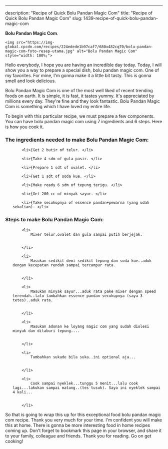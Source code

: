 ---
description: "Recipe of Quick Bolu Pandan Magic Com"
title: "Recipe of Quick Bolu Pandan Magic Com"
slug: 1439-recipe-of-quick-bolu-pandan-magic-com

<p>
	<strong>Bolu Pandan Magic Com</strong>. 
	
</p>
<p>
	
	<img src="https://img-global.cpcdn.com/recipes/224edede1b97caf7/680x482cq70/bolu-pandan-magic-com-foto-resep-utama.jpg" alt="Bolu Pandan Magic Com" style="width: 100%;">
	
	
</p>
<p>
	Hello everybody, I hope you are having an incredible day today. Today, I will show you a way to prepare a special dish, bolu pandan magic com. One of my favorites. For mine, I'm gonna make it a little bit tasty. This is gonna smell and look delicious.
</p>
	
<p>
	
</p>
<p>
	Bolu Pandan Magic Com is one of the most well liked of recent trending foods on earth. It is simple, it is fast, it tastes yummy. It's appreciated by millions every day. They're fine and they look fantastic. Bolu Pandan Magic Com is something which I have loved my entire life.
</p>

<p>
To begin with this particular recipe, we must prepare a few components. You can have bolu pandan magic com using 7 ingredients and 6 steps. Here is how you cook it.
</p>

<h3>The ingredients needed to make Bolu Pandan Magic Com:</h3>

<ol>
	
		<li>{Get 2 butir of telur. </li>
	
		<li>{Take 4 sdm of gula pasir. </li>
	
		<li>{Prepare 1 sdt of ovalet. </li>
	
		<li>{Get 1 sdt of soda kue. </li>
	
		<li>{Make ready 6 sdm of tepung terigu. </li>
	
		<li>{Get 200 cc of minyak sayur. </li>
	
		<li>{Take secukupnya of essence pandan+pewarna (yang udah sekalian). </li>
	
</ol>
<p>
	
</p>

<h3>Steps to make Bolu Pandan Magic Com:</h3>

<ol>
	
		<li>
			Mixer telur,ovalet dan gula sampai putih berjejak.
			
			
		</li>
	
		<li>
			Masukan sedikit demi sedikit tepung dan soda kue..aduk dengan kecepatan rendah sampai tercampur rata.
			
			
		</li>
	
		<li>
			Masukan minyak sayur...aduk rata pake mixer dengan speed terendah..lalu tambahkan essence pandan secukupnya (saya 3 tetes)..aduk rata.
			
			
		</li>
	
		<li>
			Masukan adonan ke loyang magic com yang sudah diolesi minyak dan ditaburi tepung....
			
			
		</li>
	
		<li>
			Tambahkan sukade bila suka..ini optional aja...
			
			
		</li>
	
		<li>
			Cook sampai nyeklek...tunggu 5 menit...lalu cook lagi...lakukan sampai matang..(tes tusuk). Saya ini nyeklek sampai 4 kali...
			
			
		</li>
	
</ol>

<p>
	
</p>

<p>
	So that is going to wrap this up for this exceptional food bolu pandan magic com recipe. Thank you very much for your time. I'm confident you will make this at home. There is gonna be more interesting food in home recipes coming up. Don't forget to bookmark this page in your browser, and share it to your family, colleague and friends. Thank you for reading. Go on get cooking!
</p>

